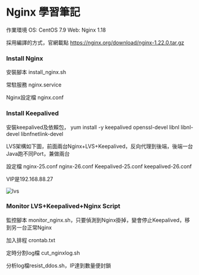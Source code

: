 # Nginx 學習筆記  

作業環境  OS: CentOS 7.9    Web: Nginx 1.18

採用編譯的方式，官網載點 https://nginx.org/download/nginx-1.22.0.tar.gz

### Install Nginx

安裝腳本 install_nginx.sh

常駐服務  nginx.service 

Nginx設定檔  nginx.conf

### Install Keepalived 

安裝keepalived及依賴包， yum install -y keepalived openssl-devel libnl libnl-devel  libnfnetlink-devel

LVS架構如下圖，前面兩台Nginx+LVS+Keepalived，反向代理到後端，後端一台Java跑不同Port，兼做兩台

設定檔 nginx-25.conf nginx-26.conf Keepalived-25.conf keepalived-26.conf  

VIP是192.168.88.27 

![lvs](https://user-images.githubusercontent.com/37530440/185299345-e976f848-97b7-498a-a8de-d313720f8571.png)

### Monitor LVS+Keepalived+Nginx Script
    
監控腳本 monitor_nginx.sh，只要偵測到Nginx掛掉，變會停止Keepalived，移到另一台正常Nginx

加入排程 crontab.txt

定時分割log檔 cut_nginxlog.sh

分析log檔resist_ddos.sh，IP達到數量便封鎖 

